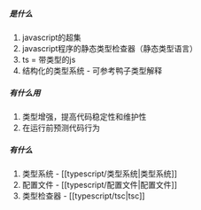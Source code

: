 ##### 是什么
1. javascript的超集
2. javascript程序的静态类型检查器（静态类型语言）
3. ts = 带类型的js
4. 结构化的类型系统 - 可参考鸭子类型解释

##### 有什么用
1. 类型增强，提高代码稳定性和维护性
2. 在运行前预测代码行为

##### 有什么
1. 类型系统 - [[typescript/类型系统|类型系统]]
2. 配置文件 - [[typescript/配置文件|配置文件]]
3. 类型检查器 - [[typescript/tsc|tsc]]